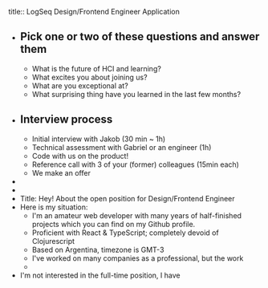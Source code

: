 title:: LogSeq Design/Frontend Engineer Application

- ## Pick one or two of these questions and answer them
	- What is the future of HCI and learning?
	- What excites you about joining us?
	- What are you exceptional at?
	- What surprising thing have you learned in the last few months?
- ## Interview process
	- Initial interview with Jakob (30 min ~ 1h)
	- Technical assessment with Gabriel or an engineer (1h)
	- Code with us on the product!
	- Reference call with 3 of your (former) colleagues (15min each)
	- We make an offer
-
-
- Title: Hey! About the open position for Design/Frontend Engineer
- Here is my situation:
	- I'm an amateur web developer with many years of half-finished projects which you can find on my Github profile.
	- Proficient with React & TypeScript; completely devoid of Clojurescript
	- Based on Argentina, timezone is GMT-3
	- I've worked on many companies as a professional, but the work
	-
- I'm not interested in the full-time position, I have